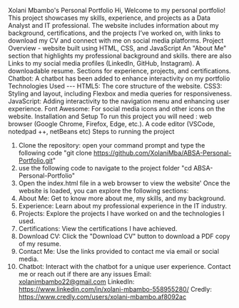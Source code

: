 Xolani Mbambo's Personal Portfolio
Hi, Welcome to my personal portfolio! 
This project showcases my skills, experience, and projects as a Data Analyst and IT professional. 
The website includes information about my background, certifications, and the projects I’ve worked on, with links to download my CV and connect with me on social media platforms.
Project Overview - website built using HTML, CSS, and JavaScript
An "About Me" section that highlights my professional background and skills.
there are also Links to my social media profiles (LinkedIn, GitHub, Instagram).
A downloadable resume.
Sections for experience, projects, and certifications.
Chatbot: A chatbot has been added to enhance interactivity on my portfolio
Technologies Used --- HTML5: The core structure of the website. CSS3: Styling and layout, including Flexbox and media queries for responsiveness. 
JavaScript: Adding interactivity to the navigation menu and enhancing user experience. Font Awesome: For social media icons and other icons on the website.
Installation and Setup 
To run this project you will need : web browser (Google Chrome, Firefox, Edge, etc.).
A code editor (VSCode, notedpad ++, netBeans etc)
Steps to running the project 
1. Clone the repository: open your command prompt and type the following code "git clone https://github.com/XolaniMba/ABSA-Personal-Portfolio.git"
2. use the following code to navigate to the project folder "cd ABSA-Personal-Portfolio"
3. Open the index.html file in a web browser to view the website'
Once the website is loaded, you can explore the following sections:
1. About Me: Get to know more about me, my skills, and my background.
2. Experience: Learn about my professional experience in the IT industry.
3. Projects: Explore the projects I have worked on and the technologies I used.
4. Certifications: View the certifications I have achieved.
5. Download CV: Click the "Download CV" button to download a PDF copy of my resume.
6. Contact Me: Use the links provided to contact me via email or social media.
7. Chatbot: Interact with the chatbot for a unique user experience.
Contact me or reach out if there are any issues
Email: xolanimbambo22@gmail.com
LinkedIn: https://www.linkedin.com/in/xolani-mbambo-558955280/
Credly: https://www.credly.com/users/xolani-mbambo.af8092ac

